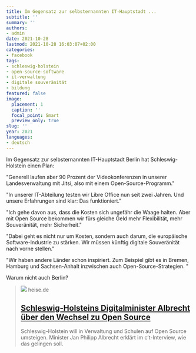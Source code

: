```yaml
---
title: Im Gegensatz zur selbsternannten IT-Hauptstadt ...
subtitle: ''
summary: ''
authors:
- admin
date: 2021-10-28
lastmod: 2021-10-28 16:03:07+02:00
categories:
- facebook
tags:
- schleswig-holstein
- open-source-software
- it-verwaltung
- digitale souveränität
- bildung
featured: false
image:
  placement: 1
  caption: ''
  focal_point: Smart
  preview_only: true
slug: ''
year: 2021
languages:
- deutsch
---
```


Im Gegensatz zur selbsternannten IT-Hauptstadt Berlin hat Schleswig-Holstein einen Plan:

"Generell laufen aber 90 Prozent der Videokonferenzen in unserer Landesverwaltung mit Jitsi, also mit einem Open-Source-Programm."

"In unserer IT-Abteilung testen wir Libre Office nun seit zwei Jahren. Und unsere Erfahrungen sind klar: Das funktioniert."

"Ich gehe davon aus, dass die Kosten sich ungefähr die Waage halten. Aber mit Open Source bekommen wir fürs gleiche Geld mehr Flexibilität, mehr Souveränität, mehr Sicherheit."

"Dabei geht es nicht nur um Kosten, sondern auch darum, die europäische Software-Industrie zu stärken. Wir müssen künftig digitale Souveränität nach vorne stellen."

"Wir haben andere Länder schon inspiriert. Zum Beispiel gibt es in Bremen, Hamburg und Sachsen-Anhalt inzwischen auch Open-Source-Strategien. "

Warum nicht auch Berlin?
> [![](https://heise.cloudimg.io/bound/1200x1200/q85.png-lossy-85.webp-lossy-85.foil1/_www-heise-de_/imgs/18/3/1/8/6/0/7/4/shutterstock_1051414391-30d61abb7907ebdc.jpeg)](https://www.heise.de/news/Schleswig-Holsteins-Digitalminister-Albrecht-ueber-den-Wechsel-zu-Open-Source-6221361.html)
> heise.de
> ## [Schleswig-Holsteins Digitalminister Albrecht über den Wechsel zu Open Source ](https://www.heise.de/news/Schleswig-Holsteins-Digitalminister-Albrecht-ueber-den-Wechsel-zu-Open-Source-6221361.html)
>
>Schleswig-Holstein will in Verwaltung und Schulen auf Open Source umsteigen. Minister Jan Philipp Albrecht erklärt im c’t-Interview, wie das gelingen soll.